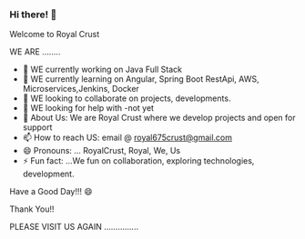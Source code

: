 ### Hi there! 👋

Welcome to Royal Crust 

 WE ARE ........

- 🔭 WE currently working on Java Full Stack
- 🌱 WE currently learning on Angular, Spring Boot RestApi, AWS, Microservices,Jenkins, Docker
- 👯 WE looking to collaborate on projects, developments.
- 🤔 WE looking for help with -not yet
- 💬 About Us: We are Royal Crust where we develop projects and open for support
- 📫 How to reach US: email @ royal675crust@gmail.com
- 😄 Pronouns: ... RoyalCrust, Royal, We, Us
- ⚡ Fun fact: ...We fun on collaboration, exploring technologies, development.

Have a Good Day!!! 😄

Thank You!!

PLEASE VISIT US AGAIN ...............


